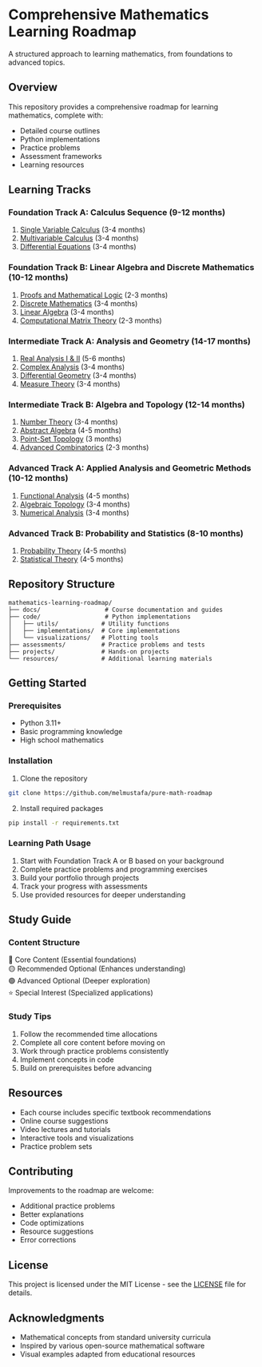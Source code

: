 # Comprehensive Mathematics Learning Roadmap

A structured approach to learning mathematics, from foundations to advanced topics.

## Overview

This repository provides a comprehensive roadmap for learning mathematics, complete with:

- Detailed course outlines
- Python implementations
- Practice problems
- Assessment frameworks
- Learning resources

## Learning Tracks

### Foundation Track A: Calculus Sequence (9-12 months)

1. [Single Variable Calculus](docs/foundation_track_a/01_single_variable_calculus.md) (3-4 months)
2. [Multivariable Calculus](docs/foundation_track_a/02_multivariable_calculus.md) (3-4 months)
3. [Differential Equations](docs/foundation_track_a/03_differential_equations.md) (3-4 months)

### Foundation Track B: Linear Algebra and Discrete Mathematics (10-12 months)

1. [Proofs and Mathematical Logic](docs/foundation_track_b/01_proofs_and_logic.md) (2-3 months)
2. [Discrete Mathematics](docs/foundation_track_b/02_discrete_mathematics.md) (3-4 months)
3. [Linear Algebra](docs/foundation_track_b/03_linear_algebra.md) (3-4 months)
4. [Computational Matrix Theory](docs/foundation_track_b/04_computational_matrix_theory.md) (2-3 months)

### Intermediate Track A: Analysis and Geometry (14-17 months)

1. [Real Analysis I & II](docs/intermediate_track_a/01_real_analysis.md) (5-6 months)
2. [Complex Analysis](docs/intermediate_track_a/02_complex_analysis.md) (3-4 months)
3. [Differential Geometry](docs/intermediate_track_a/03_differential_geometry.md) (3-4 months)
4. [Measure Theory](docs/intermediate_track_a/04_measure_theory.md) (3-4 months)

### Intermediate Track B: Algebra and Topology (12-14 months)

1. [Number Theory](docs/intermediate_track_b/01_number_theory.md) (3-4 months)
2. [Abstract Algebra](docs/intermediate_track_b/02_abstract_algebra.md) (4-5 months)
3. [Point-Set Topology](docs/intermediate_track_b/03_topology.md) (3 months)
4. [Advanced Combinatorics](docs/intermediate_track_b/04_advanced_combinatorics.md) (2-3 months)

### Advanced Track A: Applied Analysis and Geometric Methods (10-12 months)

1. [Functional Analysis](docs/advanced_track_a/01_functional_analysis.md) (4-5 months)
2. [Algebraic Topology](docs/advanced_track_a/02_algebraic_topology.md) (3-4 months)
3. [Numerical Analysis](docs/advanced_track_a/03_numerical_analysis.md) (3-4 months)

### Advanced Track B: Probability and Statistics (8-10 months)

1. [Probability Theory](docs/advanced_track_b/01_probability_theory.md) (4-5 months)
2. [Statistical Theory](docs/advanced_track_b/02_statistical_theory.md) (4-5 months)

## Repository Structure

```
mathematics-learning-roadmap/
├── docs/                  # Course documentation and guides
├── code/                  # Python implementations
│   ├── utils/            # Utility functions
│   ├── implementations/  # Core implementations
│   └── visualizations/   # Plotting tools
├── assessments/          # Practice problems and tests
├── projects/             # Hands-on projects
└── resources/            # Additional learning materials
```

## Getting Started

### Prerequisites

- Python 3.11+
- Basic programming knowledge
- High school mathematics

### Installation

1. Clone the repository

```bash
git clone https://github.com/melmustafa/pure-math-roadmap
```

2. Install required packages

```bash
pip install -r requirements.txt
```

### Learning Path Usage

1. Start with Foundation Track A or B based on your background
2. Complete practice problems and programming exercises
3. Build your portfolio through projects
4. Track your progress with assessments
5. Use provided resources for deeper understanding

## Study Guide

### Content Structure

🔵 Core Content (Essential foundations)  
🟡 Recommended Optional (Enhances understanding)  
🟢 Advanced Optional (Deeper exploration)  
⭐ Special Interest (Specialized applications)

### Study Tips

1. Follow the recommended time allocations
2. Complete all core content before moving on
3. Work through practice problems consistently
4. Implement concepts in code
5. Build on prerequisites before advancing

## Resources

- Each course includes specific textbook recommendations
- Online course suggestions
- Video lectures and tutorials
- Interactive tools and visualizations
- Practice problem sets

## Contributing

Improvements to the roadmap are welcome:

- Additional practice problems
- Better explanations
- Code optimizations
- Resource suggestions
- Error corrections

## License

This project is licensed under the MIT License - see the [LICENSE](LICENSE) file for details.

## Acknowledgments

- Mathematical concepts from standard university curricula
- Inspired by various open-source mathematical software
- Visual examples adapted from educational resources
